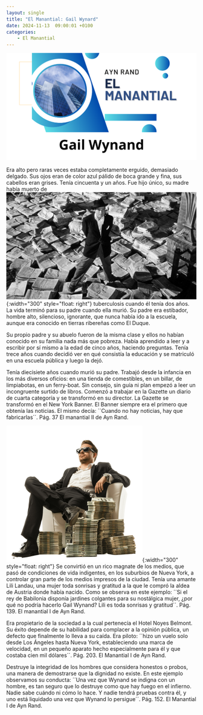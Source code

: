 ```yaml
---
layout: single
title: "El Manantial: Gail Wynard"
date: 2024-11-13  09:00:01 +0100
categories: 
    - El Manantial
---
```

![alt text](</assets/img/Gail Wynand1.png>)


Era alto pero raras veces estaba completamente erguido, demasiado delgado. Sus ojos eran de color azul pálido de boca grande y fina, sus cabellos eran grises. Tenía cincuenta y un años. Fue hijo único, su madre había muerto de ![alt text](</assets/img/gail2.png>){:width="300" style="float: right"} tuberculosis cuando él tenía dos años. La vida terminó para su padre cuando ella murió. Su padre era estibador, hombre alto, silencioso, ignorante, que nunca había ido a la escuela, aunque era conocido en tierras ribereñas como El Duque.


Su propio padre y su abuelo fueron de la misma clase y ellos no habían conocido en su familia nada más que pobreza. Había aprendido a leer y a escribir por sí mismo a la edad de cinco años, haciendo preguntas. Tenía trece años cuando decidió ver en qué consistía la educación y se matriculó en una escuela pública y luego la dejó. 


Tenía diecisiete años cuando murió su padre.  Trabajó desde la infancia en los más diversos oficios:  en una tienda de comestibles, en un billar, de limpiabotas, en un ferry-boat.  Sin consejo, sin guía ni plan empezó a leer un incongruente surtido de libros.  Comenzó a trabajar en la Gazette un diario de cuarta categoría y se transformó en su director. La Gazette se transformó en el New York Banner.  El Banner siempre era el primero que obtenía las noticias.  El mismo decía:  ´´Cuando no hay noticias, hay que fabricarlas´´. Pág.  37  El manantial  II de Ayn Rand.


![alt text](</assets/img/gail millonario.png>){:width="300" style="float: right"}
Se convirtió en un rico magnate de los medios, que pasó de condiciones de vida indigentes, en los suburbios de Nueva York, a controlar gran parte de los medios impresos de la ciudad.  Tenía una amante Lili Landau, una mujer toda sonrisas y gratitud a la que le compró la aldea de Austria donde había nacido. Como se observa en este ejemplo: ´´Si el rey de Babilonia disponía jardines colgantes para su nostálgica mujer, ¿por qué no podría hacerlo Gail Wynand?   Lili es toda sonrisas y gratitud´´. Pág.  139.  El manantial  I de Ayn Rand.



Era propietario de la sociedad a la cual pertenecía el Hotel Noyes Belmont.  Su éxito depende de su habilidad para complacer a la opinión pública, un defecto que finalmente lo lleva a su caída. Era piloto:  ´´hizo un vuelo solo desde Los Ángeles hasta Nueva York, estableciendo una marca de velocidad, en un pequeño aparato hecho especialmente para él y que costaba cien mil dólares´´.   Pág. 203.  El Manantial  I de Ayn Rand.


Destruye la integridad de los hombres que considera honestos o probos, una manera de demostrarse que la dignidad no existe.  En este ejemplo observamos su conducta:  ´´Una vez que Wynand se indigna con un hombre, es tan seguro que lo destruye como que hay fuego en el infierno. Nadie sabe cuándo ni cómo lo hace. Y nadie tendrá pruebas contra él, y uno está liquidado una vez que Wynand lo persigue´´.   Pág. 152.  El Manantial  I de Ayn Rand.


